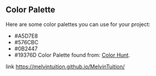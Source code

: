 ## Color Palette

Here are some color palettes you can use for your project:

- #A5D7E8
- #576CBC
- #0B2447
- #19376D
Color Palette found from: [Color Hunt](https://colorhunt.co/palette/0b244719376d576cbca5d7e8).

link
https://melvintuition.github.io/MelvinTuition/
